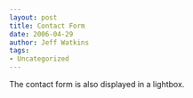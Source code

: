 ```yaml
---
layout: post
title: Contact Form
date: 2006-04-29
author: Jeff Watkins
tags:
- Uncategorized
---
```


The contact form is also displayed in a lightbox.